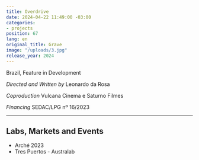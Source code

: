 ```yaml
---
title: Overdrive
date: 2024-04-22 11:49:00 -03:00
categories:
- projects
position: 67
lang: en
original_title: Grave
image: "/uploads/3.jpg"
release_year: 2024
---
```


Brazil, Feature in Development

_Directed and Written by_ 
Leonardo da Rosa

_Coproduction_
Vulcana Cinema e Saturno Filmes

_Financing_
SEDAC/LPG nº 16/2023

---

## Labs, Markets and Events

* Arché 2023
* Tres Puertos - Australab